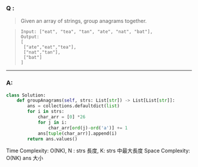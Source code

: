 ### Q :
> Given an array of strings, group anagrams together.


> ```
> Input: ["eat", "tea", "tan", "ate", "nat", "bat"],
> Output:
> [
>  ["ate","eat","tea"],
>  ["nat","tan"],
>  ["bat"]
> ]
> ```

***

### A:


```python
class Solution:
    def groupAnagrams(self, strs: List[str]) -> List[List[str]]:
        ans = collections.defaultdict(list)
        for i in strs:
            char_arr = [0] *26
            for j in i:
                char_arr[ord(j)-ord('a')] += 1
            ans[tuple(char_arr)].append(i)
        return ans.values()
```
Time Complexity: O(NK),
N : strs 長度, K: strs 中最大長度
Space Complexity: O(NK)
ans 大小
